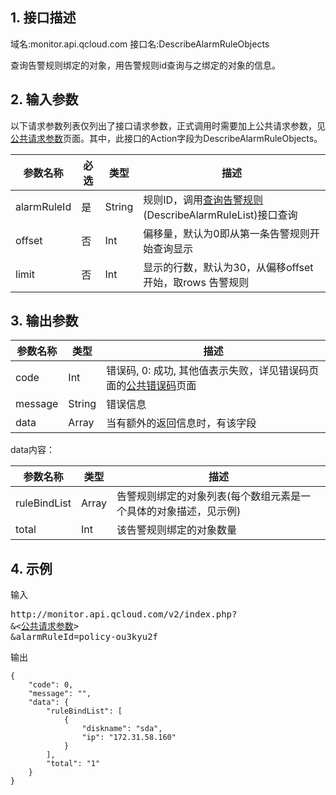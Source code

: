 ## 1. 接口描述
域名:monitor.api.qcloud.com
接口名:DescribeAlarmRuleObjects

查询告警规则绑定的对象，用告警规则id查询与之绑定的对象的信息。

## 2. 输入参数
以下请求参数列表仅列出了接口请求参数，正式调用时需要加上公共请求参数，见<a href="/doc/api/255/公共请求参数" title="公共请求参数">公共请求参数</a>页面。其中，此接口的Action字段为DescribeAlarmRuleObjects。

| 参数名称 | 必选  | 类型 | 描述 |
|---------|---------|---------|---------|
| alarmRuleId | 是 | String | 规则ID，调用<a href="/doc/api/255/查询告警规则" title="查询告警规则">查询告警规则</a>(DescribeAlarmRuleList)接口查询|
| offset | 否 | Int | 偏移量，默认为0即从第一条告警规则开始查询显示|
| limit | 否 | Int	 |显示的行数，默认为30，从偏移offset开始，取rows 告警规则|


## 3. 输出参数
| 参数名称 | 类型 | 描述 |
|---------|---------|---------|
| code | Int | 错误码, 0: 成功, 其他值表示失败，详见错误码页面的<a href="/doc/api/255/错误码" title="错误码">公共错误码</a>页面|
| message | String | 错误信息|
| data | Array | 当有额外的返回信息时，有该字段 |


data内容：

| 参数名称 | 类型 | 描述 |
|---------|---------|---------|
| ruleBindList | Array | 告警规则绑定的对象列表(每个数组元素是一个具体的对象描述，见示例)|
| total | Int | 该告警规则绑定的对象数量|




## 4. 示例
输入
<pre>
http://monitor.api.qcloud.com/v2/index.php?
&<<a href="http://tcecqpoc.fsphere.cn/doc/api/229/6976">公共请求参数</a>>
&alarmRuleId=policy-ou3kyu2f
</pre>
输出
```
{
    "code": 0,
    "message": "",
    "data": {
        "ruleBindList": [
            {
                "diskname": "sda",
                "ip": "172.31.58.160"
            }
        ],
        "total": "1"
    }
}
```

